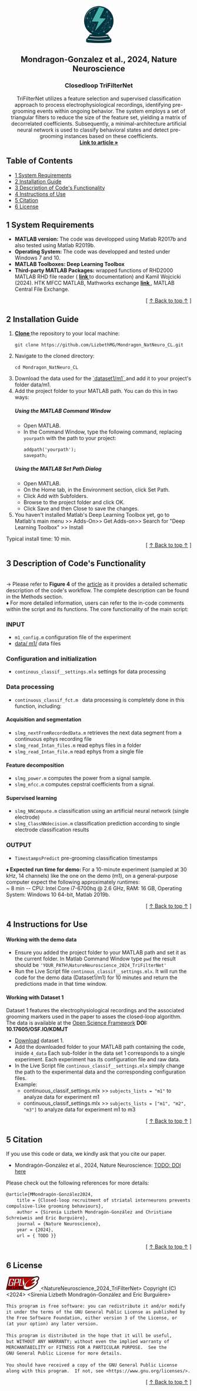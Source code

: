 <!-- Section 1: Logo and short code description-->  <!--  -->
<a name="readme-top"></a>
<br /> <!-- break -->
<div align="center">  <!-- A block of content centred for the logo and description -->
  <a href="https://github.com/LizbethMG/Mondragon_NatNeuro_CL">  <!-- CLickable logo; TODO: change to the article link -->
    <img src="images/CL_logo.png" alt="Logo" width="80" height="100">
  </a>

  <h2 align="center">Mondragon-Gonzalez et al., 2024,  Nature Neuroscience</h2>  <!-- Header tag -->
  <h3 align="center">Closedloop TriFilterNet</h3>  <!-- Header tag -->
  
  <p align="center">
    TriFilterNet utilizes a feature selection and supervised classification approach to process electrophysiological recordings, identifying pre-grooming events within ongoing behavior. The system employs a set of triangular filters to reduce the size of the feature set, yielding a matrix of decorrelated coefficients. Subsequently, a minimal-architecture artificial neural network is used to classify behavioral states and detect pre-grooming instances based on these coefficients.
    <br />
    <!-- TODO: change to the article link -->
    <a href="https://github.com/LizbethMG/Mondragon_NatNeuro_CL"><strong> Link to article »</strong></a>
    <br />
  </p>
</div>

## Table of Contents 

- [1 System Requirements](#1-system-requirements)
- [2 Installation Guide](#2-installation-guide)
- [3 Description of Code's Functionality](#3-description-of-codes-functionality)
- [4 Instructions of Use](#4-instructions-of-use)
- [5 Citation](#5-citation)
- [6 License](#6-license)

## 1 System Requirements
* <b> MATLAB version: </b> The code was developped using Matlab R2017b and also tested using Matlab R2019b.
* <b> Operating System: </b> The code was developped and tested under Windows 7 and 10.
* <b> MATLAB Toolboxes: Deep Learning Toolbox </b>
* <b> Third-party MATLAB Packages: </b> wrapped functions of RHD2000 MATLAB RHD file reader (
<a href="https://intantech.com/downloads.html?tabSelect=Software&yPos=0"> <strong> link </strong> </a> to documentation)
and Kamil Wojcicki (2024). HTK MFCC MATLAB, Mathworks exchange <a href="https://www.mathworks.com/matlabcentral/fileexchange/32849-htk-mfcc-matlab"> <strong> link </strong> </a>, MATLAB Central File Exchange. </br>

<div align="right">[ <a href="#readme-top">↑ Back to top ↑</a> ]</div>

## 2 Installation Guide
<ol>

  <li> <a href="https://docs.github.com/fr/repositories/creating-and-managing-repositories/cloning-a-repository"> <strong> Clone </strong> </a> the repository to your local machine:
    <pre><code>git clone https://github.com/LizbethMG/Mondragon_NatNeuro_CL.git</code></pre>
  </li>
  <li>Navigate to the cloned directory:
    <pre><code>cd Mondragon_NatNeuro_CL</code></pre>
  </li>
  <li> Download the data used for the <a href="https://osf.io/kdmjt/?view_only=7a3e37c708df4d0198d48aa1f59dbb76"> `dataset1/m1` </a> and add it to your project's folder data/m1. </li>
  <li> Add the project folder to your MATLAB path. You can do this in two ways:</li>

<h5>Using the MATLAB Command Window</h5>
    <ul>
        <li>Open MATLAB.</li>
        <li>In the Command Window, type the following command, replacing <code>yourpath</code> with the path to your project:
            <pre><code>addpath('yourpath');
savepath;</code></pre> </li>
    </ul>
<h5>Using the MATLAB Set Path Dialog</h5>
    <ul>
        <li>Open MATLAB.</li>
        <li>On the Home tab, in the Environment section, click Set Path.</li>
        <li>Click Add with Subfolders.</li>
        <li>Browse to the project folder and click OK.</li>
        <li>Click Save and then Close to save the changes.</li>
    </ul>
   <li> You haven't installed Matlab's Deep Learning Toolbox yet, go to Matlab's main menu >> Adds-On>> Get Adds-on>> Search for "Deep Learning Toolbox" >> Install </li>
</ol>
Typical install time:  10 min.
<div align="right">[ <a href="#readme-top">↑ Back to top ↑</a> ]</div>

## 3 Description of Code's Functionality

<br> &rarr;  Please refer to <b>Figure 4</b> of the [article](https://github.com/LizbethMG/Mondragon_NatNeuro_CL) as it provides a detailed schematic description of the code's workflow. The complete description can be found in the Methods section.
<br> &diams; For more detailed information, users can refer to the in-code comments within the script and its functions.
The core functionality of the main script:
### INPUT 
*  `m1_config.m`  configuration file of the experiment
*  [data/ m1/](https://osf.io/kdmjt/?view_only=7a3e37c708df4d0198d48aa1f59dbb76) data files
### Configuration and initialization
* `continous_classif__settings.mlx`  settings for data processing 
### Data processing
* `continuous_classif_fct.m `  data processing is completely done in this function, including: 
#### Acquisition and segmentation
* `slmg_nextFromRecordedData.m`  retrieves the next data segment from a continuous ephys recording file
*  `slmg_read_Intan_files.m`  read ephys files in a folder 
*  `slmg_read_Intan_file.m`  read ephys from a single file
#### Feature decomposition
*  `slmg_power.m` computes the power from a signal sample.
*  `slmg_mfcc.m` computes cepstral coefficients from a signal.
#### Supervised learning
*  `slmg_NNCompute.m`  classification using an artificial neural network (single electrode)
*  `slmg_ClassNNdecision.m` classification prediction according to single electrode classification results
### OUTPUT
* `TimestampsPredict` pre-grooming classification timestamps

<b> &diams; Expected run time for demo: </b> For a 10-minute experiment (sampled at 30 kHz, 14 channels) like the one on the demo (m1), on a general-purpose computer expect the following approximately runtimes:
<br> ~ 8 min -- CPU: Intel Core i7-6700hq @ 2.6 GHz, RAM: 16 GB, Operating System: Windows 10 64-bit, Matlab 2019b.
<div align="right">[ <a href="#readme-top">↑ Back to top ↑</a> ]</div>

## 4 Instructions for Use

#### Working with the demo data
- Ensure you added the project folder to your MATLAB path and set it as the current folder. In Matlab Command Window type `pwd` the result should be `'YOUR_PATH\NatureNeuroscience_2024_TriFilterNet'`
- Run the Live Script file `continous_classif__settings.mlx`. It will run the code for the demo data (Dataset1/m1) for 10 minutes and return the predictions made in that time window.
#### Working with Dataset 1
Dataset 1  features the electrophysiological recordings and the associated grooming markers used in the paper to asses the closed-loop algorithm. 
The data is available at the [Open Science Framework](https://osf.io/) **DOI: 10.17605/OSF.IO/KDMJT**

- [Download](https://osf.io/kdmjt/?view_only=7a3e37c708df4d0198d48aa1f59dbb76) dataset 1.
- Add the downloaded folder to your MATLAB path containing the code, inside `4_data` 
Each sub-folder in the data set 1 corresponds to a single experiment. Each experiment has its configuration file and raw data.
- In the Live Script file `continous_classif__settings.mlx` simply change the path to the experimental data and the corresponding configuration files.
    <br> Example:
    - continuous_classif_settings.mlx >> `subjects_lists = "m1"` to analyze data for experiment m1
    - continuous_classif_settings.mlx >> `subjects_lists = ["m1", "m2", "m3"]` to analyze data for experiment m1 to m3

<div align="right">[ <a href="#readme-top">↑ Back to top ↑</a> ]</div>

## 5 Citation
If you use this code or data, we kindly ask that you cite our paper. 

- Mondragón-González et al., 2024, Nature Neuroscience: [TODO: DOI here](https://github.com/LizbethMG/Mondragon_NatNeuro_CL)

Please check out the following references for more details:

    @article{MMondragón-González2024,
        title = {Closed-loop recruitment of striatal interneurons prevents compulsive-like grooming behaviours},
        author = {Sirenia Lizbeth Mondragón-González and Christiane Schreiweis and Eric Burguière},
        journal = {Nature Neuroscience},
        year = {2024},
        url = { TODO }}

<div align="right">[ <a href="#readme-top">↑ Back to top ↑</a> ]</div>

## 6 License
<a href="https://www.gnu.org/licenses/gpl-3.0.txt">  <!-- CLickable logo; TODO: change to the article link -->
    <img src="images/gplv3-or-later-sm.png" alt="Logo" width="90" height="38">
  </a>
<NatureNeuroscience_2024_TriFilterNet>
    Copyright (C) <2024>  <Sirenia Lizbeth Mondragón-González and Eric Burguière>

    This program is free software: you can redistribute it and/or modify
    it under the terms of the GNU General Public License as published by
    the Free Software Foundation, either version 3 of the License, or
    (at your option) any later version.

    This program is distributed in the hope that it will be useful,
    but WITHOUT ANY WARRANTY; without even the implied warranty of
    MERCHANTABILITY or FITNESS FOR A PARTICULAR PURPOSE.  See the
    GNU General Public License for more details.

    You should have received a copy of the GNU General Public License
    along with this program.  If not, see <https://www.gnu.org/licenses/>.
<div align="right">[ <a href="#readme-top">↑ Back to top ↑</a> ]</div>
